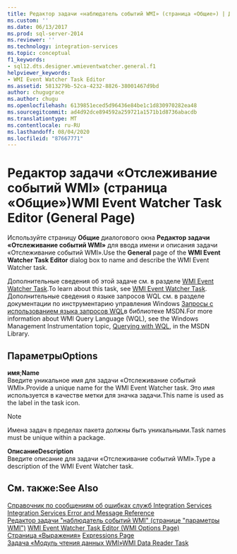 ```yaml
---
title: Редактор задачи «наблюдатель событий WMI» (страница «Общие») | Документация Майкрософт
ms.custom: ''
ms.date: 06/13/2017
ms.prod: sql-server-2014
ms.reviewer: ''
ms.technology: integration-services
ms.topic: conceptual
f1_keywords:
- sql12.dts.designer.wmieventwatcher.general.f1
helpviewer_keywords:
- WMI Event Watcher Task Editor
ms.assetid: 5813279b-52ca-4232-8826-38001467d9bd
author: chugugrace
ms.author: chugu
ms.openlocfilehash: 6139851eced5d96436e84be1c1d830970282ea48
ms.sourcegitcommit: ad4d92dce894592a259721a1571b1d8736abacdb
ms.translationtype: MT
ms.contentlocale: ru-RU
ms.lasthandoff: 08/04/2020
ms.locfileid: "87667771"
---
```

# <a name="wmi-event-watcher-task-editor-general-page"></a><span data-ttu-id="22b45-102">Редактор задачи «Отслеживание событий WMI» (страница «Общие»)</span><span class="sxs-lookup"><span data-stu-id="22b45-102">WMI Event Watcher Task Editor (General Page)</span></span>
  <span data-ttu-id="22b45-103">Используйте страницу **Общие** диалогового окна **Редактор задачи «Отслеживание событий WMI»** для ввода имени и описания задачи «Отслеживание событий WMI».</span><span class="sxs-lookup"><span data-stu-id="22b45-103">Use the **General** page of the **WMI Event Watcher Task Editor** dialog box to name and describe the WMI Event Watcher task.</span></span>  
  
 <span data-ttu-id="22b45-104">Дополнительные сведения об этой задаче см. в разделе [WMI Event Watcher Task](control-flow/wmi-event-watcher-task.md).</span><span class="sxs-lookup"><span data-stu-id="22b45-104">To learn about this task, see [WMI Event Watcher Task](control-flow/wmi-event-watcher-task.md).</span></span> <span data-ttu-id="22b45-105">Дополнительные сведения о языке запросов WQL см. в разделе документации по инструментарию управления Windows [Запросы с использованием языка запросов WQL](https://go.microsoft.com/fwlink/?LinkId=79045)в библиотеке MSDN.</span><span class="sxs-lookup"><span data-stu-id="22b45-105">For more information about WMI Query Language (WQL), see the Windows Management Instrumentation topic, [Querying with WQL](https://go.microsoft.com/fwlink/?LinkId=79045), in the MSDN Library.</span></span>  
  
## <a name="options"></a><span data-ttu-id="22b45-106">Параметры</span><span class="sxs-lookup"><span data-stu-id="22b45-106">Options</span></span>  
 <span data-ttu-id="22b45-107">**имя**;</span><span class="sxs-lookup"><span data-stu-id="22b45-107">**Name**</span></span>  
 <span data-ttu-id="22b45-108">Введите уникальное имя для задачи «Отслеживание событий WMI».</span><span class="sxs-lookup"><span data-stu-id="22b45-108">Provide a unique name for the WMI Event Watcher task.</span></span> <span data-ttu-id="22b45-109">Это имя используется в качестве метки для значка задачи.</span><span class="sxs-lookup"><span data-stu-id="22b45-109">This name is used as the label in the task icon.</span></span>  
  
> [!NOTE]  
>  <span data-ttu-id="22b45-110">Имена задач в пределах пакета должны быть уникальными.</span><span class="sxs-lookup"><span data-stu-id="22b45-110">Task names must be unique within a package.</span></span>  
  
 <span data-ttu-id="22b45-111">**Описание**</span><span class="sxs-lookup"><span data-stu-id="22b45-111">**Description**</span></span>  
 <span data-ttu-id="22b45-112">Введите описание для задачи «Отслеживание событий WMI».</span><span class="sxs-lookup"><span data-stu-id="22b45-112">Type a description of the WMI Event Watcher task.</span></span>  
  
## <a name="see-also"></a><span data-ttu-id="22b45-113">См. также:</span><span class="sxs-lookup"><span data-stu-id="22b45-113">See Also</span></span>  
 <span data-ttu-id="22b45-114">[Справочник по сообщениям об ошибках служб Integration Services](../../2014/integration-services/integration-services-error-and-message-reference.md) </span><span class="sxs-lookup"><span data-stu-id="22b45-114">[Integration Services Error and Message Reference](../../2014/integration-services/integration-services-error-and-message-reference.md) </span></span>  
 <span data-ttu-id="22b45-115">[Редактор задачи "наблюдатель событий WMI" &#40;странице "параметры WMI"&#41;](../../2014/integration-services/wmi-event-watcher-task-editor-wmi-options-page.md) </span><span class="sxs-lookup"><span data-stu-id="22b45-115">[WMI Event Watcher Task Editor &#40;WMI Options Page&#41;](../../2014/integration-services/wmi-event-watcher-task-editor-wmi-options-page.md) </span></span>  
 <span data-ttu-id="22b45-116">[Страница «Выражения»](expressions/expressions-page.md) </span><span class="sxs-lookup"><span data-stu-id="22b45-116">[Expressions Page](expressions/expressions-page.md) </span></span>  
 [<span data-ttu-id="22b45-117">Задача «Модуль чтения данных WMI»</span><span class="sxs-lookup"><span data-stu-id="22b45-117">WMI Data Reader Task</span></span>](control-flow/wmi-data-reader-task.md)  
  
  
